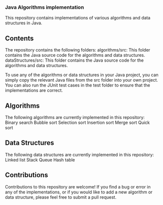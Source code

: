 ### Java Algorithms implementation

This repository contains implementations of various algorithms and data structures in Java.
## Contents
The repository contains the following folders:
algorithms/src: This folder contains the Java source code for the algorithms and data structures.
dataStructures/src: This folder contains the Java source code for the algorithms and data structures.

To use any of the algorithms or data structures in your Java project, you can simply copy the relevant Java files from the src folder into your own project. You can also run the JUnit test cases in the test folder to ensure that the implementations are correct.
## Algorithms
The following algorithms are currently implemented in this repository:
Binary search
Bubble sort
Selection sort
Insertion sort
Merge sort
Quick sort

## Data Structures
The following data structures are currently implemented in this repository:
Linked list
Stack
Queue
Hash table

## Contributions
Contributions to this repository are welcome! If you find a bug or error in any of the implementations, or if you would like to add a new algorithm or data structure, please feel free to submit a pull request.

